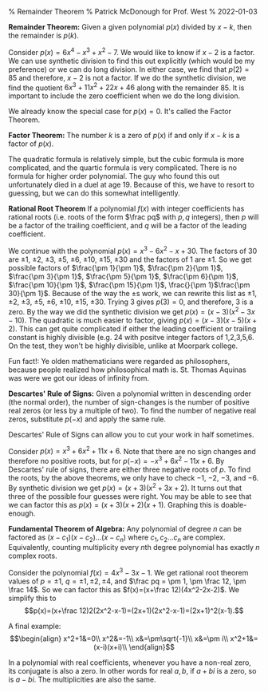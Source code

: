 % Remainder Theorem
% Patrick McDonough for Prof. West
% 2022-01-03

**Remainder Theorem:** Given a given polynomial $p(x)$ divided by $x-k$, then the remainder is $p(k)$. 

Consider $p(x)= 6x^4-x^3+x^2-7$.
We would like to know if $x-2$ is a factor.
We can use synthetic division to find this out explicitly (which would be my preference) or we can do long division.
In either case, we find that $p(2)=85$ and therefore, $x-2$ is not a factor.
If we do the synthetic division, we find the quotient $6x^3+11x^2+22x+46$ along with the remainder $85$.
It is important to include the zero coefficient when we do the long division.

We already know the special case for $p(x)=0$. It's called the Factor Theorem.

**Factor Theorem:** The number $k$ is a zero of $p(x)$ if and only if $x-k$ is a factor of $p(x)$.

The quadratic formula is relatively simple, but the cubic formula is more complicated, and the quartic formula is very complicated.
There is no formula for higher order polynomial.
The guy who found this out unfortunately died in a duel at age 19.
Because of this, we have to resort to guessing, but we can do this somewhat intelligently.

**Rational Root Theorem** If a polynomial $f(x)$ with integer coefficients has rational roots (i.e. roots of the form $\frac pq$ with $p,q$ integers), then
 $p$ will be a factor of the trailing coefficient, and
 $q$ will be a factor of the leading coefficient. 

We continue with the polynomial $p(x)= x^3-6x^2-x+30$.
The factors of $30$ are $\pm 1$, $\pm 2$, $\pm 3$, $\pm 5$, $\pm 6$, $\pm 10$, $\pm 15$, $\pm 30$ and the factors of $1$ are $\pm 1$.
So we get possible factors of $\frac{\pm 1}{\pm 1}$, $\frac{\pm 2}{\pm 1}$, $\frac{\pm 3}{\pm 1}$, $\frac{\pm 5}{\pm 1}$, $\frac{\pm 6}{\pm 1}$, $\frac{\pm 10}{\pm 1}$, $\frac{\pm 15}{\pm 1}$, \frac{}{\pm 1}$\frac{\pm 30}{\pm 1}$. 
Because of the way the $\pm$s work, we can rewrite this list as $\pm 1$, $\pm 2$, $\pm 3$, $\pm 5$, $\pm 6$, $\pm 10$, $\pm 15$, $\pm 30$.
Trying $3$ gives $p(3)=0$, and therefore, $3$ is a zero.
By the way we did the synthetic division we get $p(x)=(x-3)(x^2-3x-10)$.
The quadratic is much easier to factor, giving $p(x)=(x-3)(x-5)(x+2)$.
This can get quite complicated if either the leading coefficient or trailing constant is highly divisible (e.g. 24 with positve integer factors of 1,2,3,5,6.
On the test, they won't be highly divisible, unlike at Moorpark college.

Fun fact!: Ye olden mathematicians were regarded as philosophers, because people realized how philosophical math is.
St. Thomas Aquinas was were we got our ideas of infinity from.

**Descartes' Rule of Signs:** Given a polynomial written in descending order (the normal order), the number of sign-changes is the number of positive real zeros (or less by a multiple of two).
To find the number of negative real zeros, substitute $p(-x)$ and apply the same rule.

Descartes' Rule of Signs can allow you to cut your work in half sometimes.

Consider $p(x)=x^3+6x^2+11x+6$. 
Note that there are no sign changes and therefore no positive roots, but for $p(-x)=-x^3+6x^2-11x+6$.
By Descartes' rule of signs, there are either three negative roots of $p$.
To find the roots, by the above theorems, we only have to check $-1$, $-2$, $-3$, and $-6$.
By synthetic division we get $p(x)=(x+3)(x^2+3x+2)$.
It turns out that three of the possible four guesses were right.
You may be able to see that we can factor this as $p(x)=(x+3)(x+2)(x+1)$.
Graphing this is doable-enough.

**Fundamental Theorem of Algebra:** Any polynomial of degree $n$ can be factored as $(x-c_1)(x-c_2)\ldots(x-c_n)$ where $c_1,c_2\ldots c_n$ are complex.
Equivalently, counting multiplicity every $n$th degree polynomial has exactly $n$ complex roots.

Consider the polynomial $f(x)=4x^3-3x-1$. We get rational root theorem values of $p=\pm 1$, $q=\pm 1,\pm 2,\pm 4$, and $\frac pq = \pm 1, \pm \frac 12, \pm \frac 14$.
So we can factor this as $f(x)=(x+\frac 12)(4x^2-2x-2)$. We simplify this to $$p(x)=(x+\frac 12)2(2x^2-x-1)=(2x+1)(2x^2-x-1)=(2x+1)^2(x-1).$$

A final example:
$$\begin{align}
x^2+1&=0\\
x^2&=-1\\
x&=\pm\sqrt{-1}\\
x&=\pm i\\
x^2+1&=(x-i)(x+i)\\
\end{align}$$

In a polynomial with real coefficients, whenever you have a non-real zero, its conjugate is also a zero. In other words for real $a,b$, if $a+bi$ is a zero, so is $a-bi$.
The multiplicities are also the same.
